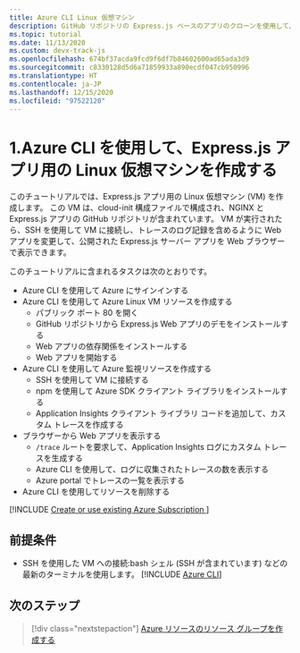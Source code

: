 ```yaml
---
title: Azure CLI Linux 仮想マシン
description: GitHub リポジトリの Express.js ベースのアプリのクローンを使用して、Azure Linux 仮想マシンを作成します。
ms.topic: tutorial
ms.date: 11/13/2020
ms.custom: devx-track-js
ms.openlocfilehash: 674bf37acda9fcd9f6df7b84602600ad65ada3d9
ms.sourcegitcommit: c8330128d5d6a71859933a890ecdf047cb950996
ms.translationtype: HT
ms.contentlocale: ja-JP
ms.lasthandoff: 12/15/2020
ms.locfileid: "97522120"
---
```

# <a name="1-create-linux-virtual-machine-with-expressjs-app-using-azure-cli"></a>1.Azure CLI を使用して、Express.js アプリ用の Linux 仮想マシンを作成する

このチュートリアルでは、Express.js アプリ用の Linux 仮想マシン (VM) を作成します。 この VM は、cloud-init 構成ファイルで構成され、NGINX と Express.js アプリの GitHub リポジトリが含まれています。 VM が実行されたら、SSH を使用して VM に接続し、トレースのログ記録を含めるように Web アプリを変更して、公開された Express.js サーバー アプリを Web ブラウザーで表示できます。

このチュートリアルに含まれるタスクは次のとおりです。

* Azure CLI を使用して Azure にサインインする
* Azure CLI を使用して Azure Linux VM リソースを作成する
    * パブリック ポート 80 を開く
    * GitHub リポジトリから Express.js Web アプリのデモをインストールする
    * Web アプリの依存関係をインストールする
    * Web アプリを開始する
* Azure CLI を使用して Azure 監視リソースを作成する
    * SSH を使用して VM に接続する
    * npm を使用して Azure SDK クライアント ライブラリをインストールする
    * Application Insights クライアント ライブラリ コードを追加して、カスタム トレースを作成する
* ブラウザーから Web アプリを表示する
    * `/trace` ルートを要求して、Application Insights ログにカスタム トレースを生成する
    * Azure CLI を使用して、ログに収集されたトレースの数を表示する
    * Azure portal でトレースの一覧を表示する
* Azure CLI を使用してリソースを削除する

[!INCLUDE [Create or use existing Azure Subscription ](../../includes/environment-subscription-h2.md)]

## <a name="prerequisites"></a>前提条件

- SSH を使用した VM への接続:bash シェル (SSH が含まれています) などの最新のターミナルを使用します。
[!INCLUDE [Azure CLI](../../../includes/azure-cli-prepare-your-environment-no-header.md)]


## <a name="next-step"></a>次のステップ

> [!div class="nextstepaction"]
> [Azure リソースのリソース グループを作成する](create-azure-monitoring-application-insights-web-resource.md) 